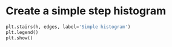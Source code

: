 # Create a simple step histogram

```python
plt.stairs(h, edges, label='Simple histogram')
plt.legend()
plt.show()
```
